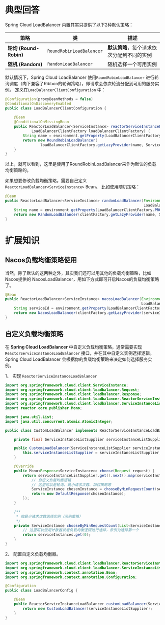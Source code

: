 # 典型回答


Spring Cloud LoadBalancer 内置其实只提供了以下2种默认策略：

| **策略** | **类** | **描述** |
| --- | --- | --- |
| **轮询 (Round-Robin)** | `RoundRobinLoadBalancer` | **默认策略**，每个请求依次分配到不同的实例 |
| **随机 (Random)** | `RandomLoadBalancer` | 随机选择一个可用实例 |




默认情况下，Spring Cloud LoadBalancer 使用`RoundRobinLoadBalancer` 进行轮询调度（向下兼容了Ribbon的轮询策略），即请求会依次轮流分配到可用的服务实例。  定义在`LoadBalancerClientConfiguration` 中：



```java
@Configuration(proxyBeanMethods = false)
@ConditionalOnDiscoveryEnabled
public class LoadBalancerClientConfiguration {
	
	@Bean
	@ConditionalOnMissingBean
	public ReactorLoadBalancer<ServiceInstance> reactorServiceInstanceLoadBalancer(Environment environment,
			LoadBalancerClientFactory loadBalancerClientFactory) {
		String name = environment.getProperty(LoadBalancerClientFactory.PROPERTY_NAME);
		return new RoundRobinLoadBalancer(
				loadBalancerClientFactory.getLazyProvider(name, ServiceInstanceListSupplier.class), name);
	}
}
```



以上，就可以看到，这里是使用了RoundRobinLoadBalancer来作为默认的负载均衡策略的。





如果想要修改负载均衡策略，需要自己定义 `ReactorLoadBalancer<ServiceInstance>` Bean。  比如使用随机策略：



```java
@Bean
public ReactorLoadBalancer<ServiceInstance> randomLoadBalancer(Environment environment,
                                                               LoadBalancerClientFactory clientFactory) {
    String name = environment.getProperty(LoadBalancerClientFactory.PROPERTY_NAME);
    return new RandomLoadBalancer(clientFactory.getLazyProvider(name, ServiceInstanceListSupplier.class), name);
}
```



# 扩展知识


## Nacos负载均衡策略使用


当然，除了默认的这两种之外，其实我们还可以用其他的负载均衡策略，比如Nacos提供的 NacosLoadBalancer，用如下方式即可开启Nacos的负载均衡策略了。



```java
@Bean
public ReactorLoadBalancer<ServiceInstance> nacosLoadBalancer(Environment environment,
                                                              LoadBalancerClientFactory clientFactory) {
    String serviceId = environment.getProperty(LoadBalancerClientFactory.PROPERTY_NAME);
    return new NacosLoadBalancer(clientFactory.getLazyProvider(serviceId, ServiceInstanceListSupplier.class), serviceId);
}

```



## 自定义负载均衡策略


在 **Spring Cloud LoadBalancer** 中自定义负载均衡策略，通常需要实现 `ReactorServiceInstanceLoadBalancer` 接口，并在其中自定义实例选择逻辑。Spring Cloud LoadBalancer 会根据你的负载均衡策略来决定如何选择服务实例。  



1、 实现 `ReactorServiceInstanceLoadBalancer`



```java
import org.springframework.cloud.client.ServiceInstance;
import org.springframework.cloud.client.loadbalancer.Request;
import org.springframework.cloud.client.loadbalancer.Response;
import org.springframework.cloud.client.loadbalancer.ReactorServiceInstanceLoadBalancer;
import org.springframework.cloud.client.loadbalancer.ServiceInstanceListSupplier;
import reactor.core.publisher.Mono;

import java.util.List;
import java.util.concurrent.atomic.AtomicInteger;

public class CustomLoadBalancer implements ReactorServiceInstanceLoadBalancer {

    private final ServiceInstanceListSupplier serviceInstanceListSupplier;

    public CustomLoadBalancer(ServiceInstanceListSupplier serviceInstanceListSupplier) {
        this.serviceInstanceListSupplier = serviceInstanceListSupplier;
    }

    @Override
    public Mono<Response<ServiceInstance>> choose(Request request) {
        return serviceInstanceListSupplier.get().next().map(serviceInstances -> {
            // 自定义负载均衡逻辑
            // 这里可以是轮询、最小请求次数、加权策略等
            ServiceInstance chosenInstance = chooseByMinRequestCount(serviceInstances);
            return new DefaultResponse(chosenInstance);
        });
    }

    /**
     * 按最少请求次数选择实例（示例策略）
     */
    private ServiceInstance chooseByMinRequestCount(List<ServiceInstance> serviceInstances) {
        // 这里可以使用计数器或者负载均衡逻辑进行选择，示例为选择第一个
        return serviceInstances.get(0); 
    }
}
```



2、 配置自定义负载均衡器。



```java
import org.springframework.cloud.client.loadbalancer.ReactorServiceInstanceLoadBalancer;
import org.springframework.cloud.client.loadbalancer.ServiceInstanceListSupplier;
import org.springframework.context.annotation.Bean;
import org.springframework.context.annotation.Configuration;

@Configuration
public class LoadBalancerConfig {

    @Bean
    public ReactorServiceInstanceLoadBalancer customLoadBalancer(ServiceInstanceListSupplier serviceInstanceListSupplier) {
        return new CustomLoadBalancer(serviceInstanceListSupplier);
    }
}
```








